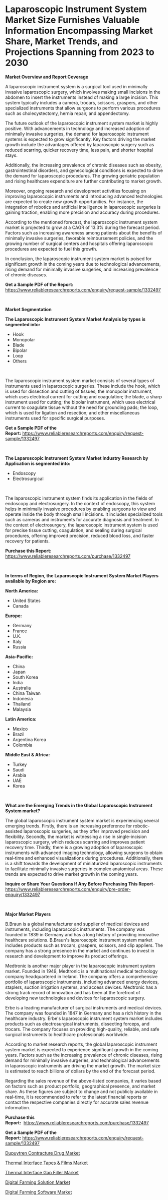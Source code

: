 <p><h1>Laparoscopic Instrument System Market Size Furnishes Valuable Information Encompassing Market Share, Market Trends, and Projections Spanning from 2023 to 2030</h1></p><p><strong>Market Overview and Report Coverage</strong></p>
<p><p>A laparoscopic instrument system is a surgical tool used in minimally invasive laparoscopic surgery, which involves making small incisions in the abdomen to insert the instruments instead of making a large incision. This system typically includes a camera, trocars, scissors, graspers, and other specialized instruments that allow surgeons to perform various procedures such as cholecystectomy, hernia repair, and appendectomy.</p><p>The future outlook of the laparoscopic instrument system market is highly positive. With advancements in technology and increased adoption of minimally invasive surgeries, the demand for laparoscopic instrument systems is expected to grow significantly. Key factors driving the market growth include the advantages offered by laparoscopic surgery such as reduced scarring, quicker recovery time, less pain, and shorter hospital stays.</p><p>Additionally, the increasing prevalence of chronic diseases such as obesity, gastrointestinal disorders, and gynecological conditions is expected to drive the demand for laparoscopic procedures. The growing geriatric population and rising healthcare expenditure are further contributing to market growth.</p><p>Moreover, ongoing research and development activities focusing on improving laparoscopic instruments and introducing advanced technologies are expected to create new growth opportunities. For instance, the integration of robotics and artificial intelligence in laparoscopic surgeries is gaining traction, enabling more precision and accuracy during procedures.</p><p>According to the mentioned forecast, the laparoscopic instrument system market is projected to grow at a CAGR of 13.3% during the forecast period. Factors such as increasing awareness among patients about the benefits of minimally invasive surgeries, favorable reimbursement policies, and the growing number of surgical centers and hospitals offering laparoscopic procedures are expected to fuel this growth.</p><p>In conclusion, the laparoscopic instrument system market is poised for significant growth in the coming years due to technological advancements, rising demand for minimally invasive surgeries, and increasing prevalence of chronic diseases.</p></p>
<p><strong>Get a Sample PDF of the Report:</strong> <a href="https://www.reliableresearchreports.com/enquiry/request-sample/1332497">https://www.reliableresearchreports.com/enquiry/request-sample/1332497</a></p>
<p>&nbsp;</p>
<p><strong>Market Segmentation</strong></p>
<p><strong>The Laparoscopic Instrument System Market Analysis by types is segmented into:</strong></p>
<p><ul><li>Hook</li><li>Monopolar</li><li>Blade</li><li>Bipolar</li><li>Loop</li><li>Others</li></ul></p>
<p>&nbsp;</p>
<p><p>The laparoscopic instrument system market consists of several types of instruments used in laparoscopic surgeries. These include the hook, which is used for dissection and cutting of tissues; the monopolar instrument, which uses electrical current for cutting and coagulation; the blade, a sharp instrument used for cutting; the bipolar instrument, which uses electrical current to coagulate tissue without the need for grounding pads; the loop, which is used for ligation and resection; and other miscellaneous instruments used for specific surgical purposes.</p></p>
<p><strong>Get a Sample PDF of the Report:</strong>&nbsp;<a href="https://www.reliableresearchreports.com/enquiry/request-sample/1332497">https://www.reliableresearchreports.com/enquiry/request-sample/1332497</a></p>
<p>&nbsp;</p>
<p><strong>The Laparoscopic Instrument System Market Industry Research by Application is segmented into:</strong></p>
<p><ul><li>Endoscopy</li><li>Electrosurgical</li></ul></p>
<p>&nbsp;</p>
<p><p>The laparoscopic instrument system finds its application in the fields of endoscopy and electrosurgery. In the context of endoscopy, this system helps in minimally invasive procedures by enabling surgeons to view and operate inside the body through small incisions. It includes specialized tools such as cameras and instruments for accurate diagnosis and treatment. In the context of electrosurgery, the laparoscopic instrument system is used for precise tissue cutting, coagulation, and sealing during surgical procedures, offering improved precision, reduced blood loss, and faster recovery for patients.</p></p>
<p><strong>Purchase this Report:</strong>&nbsp; <a href="https://www.reliableresearchreports.com/purchase/1332497">https://www.reliableresearchreports.com/purchase/1332497</a></p>
<p>&nbsp;</p>
<p><strong>In terms of Region, the Laparoscopic Instrument System Market Players available by Region are:</strong></p>
<p>
    <p> <strong> North America: </strong>
        <ul>
            <li>United States</li>
            <li>Canada</li>
        </ul>
        </p> 
    <p> <strong> Europe: </strong>
        <ul>
            <li>Germany</li>
            <li>France</li>
            <li>U.K.</li>
            <li>Italy</li>
            <li>Russia</li>
        </ul>
        </p> 
    <p> <strong> Asia-Pacific: </strong>
        <ul>
            <li>China</li>
            <li>Japan</li>
            <li>South Korea</li>
            <li>India</li>
            <li>Australia</li>
            <li>China Taiwan</li>
            <li>Indonesia</li>
            <li>Thailand</li>
            <li>Malaysia</li>
        </ul>
        </p> 
    <p> <strong> Latin America: </strong>
        <ul>
            <li>Mexico</li>
            <li>Brazil</li>
            <li>Argentina Korea</li>
            <li>Colombia</li>
        </ul>
        </p> 
    <p> <strong> Middle East & Africa: </strong>
        <ul>
            <li>Turkey</li>
            <li>Saudi</li>
            <li>Arabia</li>
            <li>UAE</li>
            <li>Korea</li>
        </ul>
    </p>
    </p>
<p>&nbsp;</p>
<p><strong>What are the Emerging Trends in the Global Laparoscopic Instrument System market?</strong></p>
<p><p>The global laparoscopic instrument system market is experiencing several emerging trends. Firstly, there is an increasing preference for robotic-assisted laparoscopic surgeries, as they offer improved precision and flexibility. Secondly, the market is witnessing a rise in single-incision laparoscopic surgery, which reduces scarring and improves patient recovery time. Thirdly, there is a growing adoption of laparoscopic instruments with advanced imaging technology, allowing surgeons to obtain real-time and enhanced visualizations during procedures. Additionally, there is a shift towards the development of miniaturized laparoscopic instruments to facilitate minimally invasive surgeries in complex anatomical areas. These trends are expected to drive market growth in the coming years.</p></p>
<p><strong>Inquire or Share Your Questions If Any Before Purchasing This Report</strong>- <a href="https://www.reliableresearchreports.com/enquiry/pre-order-enquiry/1332497">https://www.reliableresearchreports.com/enquiry/pre-order-enquiry/1332497</a></p>
<p>&nbsp;</p>
<p><strong>Major Market Players</strong></p>
<p><p>B.Braun is a global manufacturer and supplier of medical devices and instruments, including laparoscopic instruments. The company was founded in 1839 in Germany and has a long history of providing innovative healthcare solutions. B.Braun's laparoscopic instrument system market includes products such as trocars, graspers, scissors, and clip appliers. The company has a strong presence in the market and continues to invest in research and development to improve its product offerings.</p><p>Medtronic is another major player in the laparoscopic instrument system market. Founded in 1949, Medtronic is a multinational medical technology company headquartered in Ireland. The company offers a comprehensive portfolio of laparoscopic instruments, including advanced energy devices, staplers, suction irrigation systems, and access devices. Medtronic has a strong track record of innovation and has been at the forefront of developing new technologies and devices for laparoscopic surgery.</p><p>Erbe is a leading manufacturer of surgical instruments and medical devices. The company was founded in 1847 in Germany and has a rich history in the healthcare industry. Erbe's laparoscopic instrument system market includes products such as electrosurgical instruments, dissecting forceps, and trocars. The company focuses on providing high-quality, reliable, and safe surgical instruments to healthcare professionals worldwide.</p><p>According to market research reports, the global laparoscopic instrument system market is expected to experience significant growth in the coming years. Factors such as the increasing prevalence of chronic diseases, rising demand for minimally invasive surgeries, and technological advancements in laparoscopic instruments are driving the market growth. The market size is estimated to reach billions of dollars by the end of the forecast period.</p><p>Regarding the sales revenue of the above-listed companies, it varies based on factors such as product portfolio, geographical presence, and market share. As these figures are subject to change and not publicly available in real-time, it is recommended to refer to the latest financial reports or contact the respective companies directly for accurate sales revenue information.</p></p>
<p><strong>Purchase this Report:</strong>&nbsp;&nbsp;<a href="https://www.reliableresearchreports.com/purchase/1332497">https://www.reliableresearchreports.com/purchase/1332497</a></p>
<p></p>
<p><strong>Get a Sample PDF of the Report:</strong>&nbsp;<a href="https://www.reliableresearchreports.com/enquiry/request-sample/1332497">https://www.reliableresearchreports.com/enquiry/request-sample/1332497</a></p>
<p><p><a href="https://www.linkedin.com/pulse/dupuytren-contracture-drug-market-challenges/">Dupuytren Contracture Drug Market</a></p><p><a href="https://www.linkedin.com/pulse/thermal-interface-tapes-amp-films-market-insights/">Thermal Interface Tapes & Films Market</a></p><p><a href="https://www.linkedin.com/pulse/thermal-interface-gap-filler-market-challenges-opportunities/">Thermal Interface Gap Filler Market</a></p><p><a href="https://medium.com/@nelsonhauck/digital-farming-solution-market-insight-market-trends-growth-forecasted-from-2023-to-2030-81fe5c215f46">Digital Farming Solution Market</a></p><p><a href="https://medium.com/@leliajewess/digital-farming-software-market-exploring-market-share-market-trends-and-future-growth-e6f075e08611">Digital Farming Software Market</a></p></p>